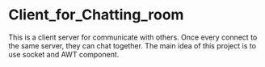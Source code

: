 # Client_for_Chatting_room
This is a client server for communicate with others. Once every connect to the same server, they can chat together. The main idea of this project is to use socket and AWT component.
